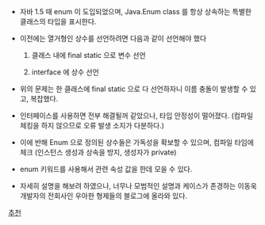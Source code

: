 - 자바 1.5 때 enum 이 도입되었으며, Java.Enum class 를 항상 상속하는 특별한 클래스의 타입을 표시한다.

- 이전에는 열거형인 상수를 선언하려면 다음과 같이 선언해야 했다
  1) 클래스 내에 final static 으로 변수 선언

  2) interface 에 상수 선언

- 위의 문제는 한 클래스에 final static 으로 다 선언하자니 이름 충돌이 발생할 수 있고, 복잡했다.

- 인터페이스를 사용하면 전부 해결될꺼 같았으나, 타입 안정성이 떨어졌다. (컴파일 체킹을 하지 않으므로 오류 발생 소지가 다분하다.)


- 이에 반해 Enum 으로 정의된 상수들은 가독성을 확보할 수 있으며, 컴파일 타임에 체크 (인스턴스 생성과 상속을 방지, 생성자가 private)

- enum 키워드를 사용해서 관련 속성 값을 한데 모을 수 있다.

- 자세히 설명을 해보려 하였으나, 너무나 모범적인 설명과 케이스가 존경하는 이동욱 개발자의 전회사인 우아한 형제들의 블로그에 올라와 있다.

[추천](https://woowabros.github.io/tools/2017/07/10/java-enum-uses.html)
